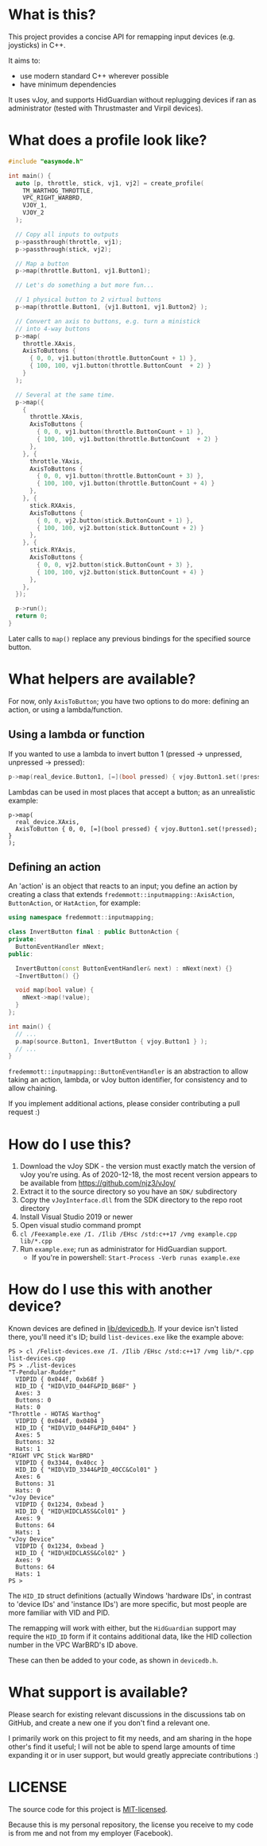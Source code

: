 # What is this?

This project provides a concise API for remapping input devices (e.g.
joysticks) in C++.

It aims to:
- use modern standard C++ wherever possible
- have minimum dependencies

It uses vJoy, and supports HidGuardian without replugging devices if ran
as administrator (tested with Thrustmaster and Virpil devices).

# What does a profile look like?

``` C++
#include "easymode.h"

int main() {
  auto [p, throttle, stick, vj1, vj2] = create_profile(
    TM_WARTHOG_THROTTLE,
    VPC_RIGHT_WARBRD,
    VJOY_1,
    VJOY_2
  );

  // Copy all inputs to outputs
  p->passthrough(throttle, vj1);
  p->passthrough(stick, vj2);

  // Map a button
  p->map(throttle.Button1, vj1.Button1);

  // Let's do something a but more fun...

  // 1 physical button to 2 virtual buttons
  p->map(throttle.Button1, {vj1.Button1, vj1.Button2} );

  // Convert an axis to buttons, e.g. turn a ministick
  // into 4-way buttons
  p->map(
    throttle.XAxis,
    AxisToButtons {
      { 0, 0, vj1.button(throttle.ButtonCount + 1) },
      { 100, 100, vj1.button(throttle.ButtonCount  + 2) }
    }
  );

  // Several at the same time.
  p->map({
    {
      throttle.XAxis,
      AxisToButtons {
        { 0, 0, vj1.button(throttle.ButtonCount + 1) },
        { 100, 100, vj1.button(throttle.ButtonCount  + 2) }
      },
    }, {
      throttle.YAxis,
      AxisToButtons {
        { 0, 0, vj1.button(throttle.ButtonCount + 3) },
        { 100, 100, vj1.button(throttle.ButtonCount + 4) }
      },
    }, {
      stick.RXAxis,
      AxisToButtons {
        { 0, 0, vj2.button(stick.ButtonCount + 1) },
        { 100, 100, vj2.button(stick.ButtonCount + 2) }
      },
    }, {
      stick.RYAxis,
      AxisToButtons {
        { 0, 0, vj2.button(stick.ButtonCount + 3) },
        { 100, 100, vj2.button(stick.ButtonCount + 4) }
      },
    },
  });

  p->run();
  return 0;
}
```

Later calls to `map()` replace any previous bindings for the specified source
button.

# What helpers are available?

For now, only `AxisToButton`; you have two options to do more: defining an action, or using
a lambda/function.

## Using a lambda or function

If you wanted to use a lambda to invert button 1
(pressed -> unpressed, unpressed -> pressed):

```C++
p->map(real_device.Button1, [=](bool pressed) { vjoy.Button1.set(!pressed); });
```

Lambdas can be used in most places that accept a button; as an unrealistic example:

```
p->map(
  real_device.XAxis,
  AxisToButton { 0, 0, [=](bool pressed) { vjoy.Button1.set(!pressed); }
);
```

## Defining an action

An 'action' is an object that reacts to an input; you define an action by
creating a class that extends `fredemmott::inputmapping::AxisAction`,
`ButtonAction`, or `HatAction`, for example:

```C++
using namespace fredemmott::inputmapping;

class InvertButton final : public ButtonAction {
private:
  ButtonEventHandler mNext;
public:

  InvertButton(const ButtonEventHandler& next) : mNext(next) {}
  ~InvertButton() {}

  void map(bool value) {
    mNext->map(!value);
  }
};

int main() {
  // ...
  p.map(source.Button1, InvertButton { vjoy.Button1 } );
  // ...
}
```

`fredemmott::inputmapping::ButtonEventHandler` is an abstraction to allow
taking an action, lambda, or vJoy button identifier, for consistency
and to allow chaining.

If you implement additional actions, please consider contributing a pull request :)

# How do I use this?

1. Download the vJoy SDK - the version must exactly match the version of vJoy
   you're using. As of 2020-12-18, the most recent version appears to be
   available from https://github.com/njz3/vJoy/
2. Extract it to the source directory so you have an `SDK/` subdirectory
3. Copy the `vJoyInterface.dll` from the SDK directory to the repo root directory
4. Install Visual Studio 2019 or newer
5. Open visual studio command prompt
6. `cl /Feexample.exe /I. /Ilib /EHsc /std:c++17 /vmg example.cpp lib/*.cpp`
7. Run `example.exe`; run as administrator for HidGuardian support.
   - If you're in powershell: `Start-Process -Verb runas example.exe`

# How do I use this with another device?

Known devices are defined in [lib/devicedb.h](lib/devicedb.h). If your device
isn't listed there, you'll need it's ID; build `list-devices.exe` like the
example above:

```
PS > cl /Felist-devices.exe /I. /Ilib /EHsc /std:c++17 /vmg lib/*.cpp list-devices.cpp
PS > ./list-devices
"T-Pendular-Rudder"
  VIDPID { 0x044f, 0xb68f }
  HID_ID { "HID\VID_044F&PID_B68F" }
  Axes: 3
  Buttons: 0
  Hats: 0
"Throttle - HOTAS Warthog"
  VIDPID { 0x044f, 0x0404 }
  HID_ID { "HID\VID_044F&PID_0404" }
  Axes: 5
  Buttons: 32
  Hats: 1
"RIGHT VPC Stick WarBRD"
  VIDPID { 0x3344, 0x40cc }
  HID_ID { "HID\VID_3344&PID_40CC&Col01" }
  Axes: 6
  Buttons: 31
  Hats: 0
"vJoy Device"
  VIDPID { 0x1234, 0xbead }
  HID_ID { "HID\HIDCLASS&Col01" }
  Axes: 9
  Buttons: 64
  Hats: 1
"vJoy Device"
  VIDPID { 0x1234, 0xbead }
  HID_ID { "HID\HIDCLASS&Col02" }
  Axes: 9
  Buttons: 64
  Hats: 1
PS >
```

The `HID_ID` struct definitions (actually Windows 'hardware IDs', in contrast
to 'device IDs' and 'instance IDs') are more specific, but most people are more
familiar with VID and PID.

The remapping will work with either, but the `HidGuardian` support may require
the `HID_ID` form if it contains additional data, like the HID collection
number in the VPC WarBRD's ID above.

These can then be added to your code, as shown in `devicedb.h`.

# What support is available?

Please search for existing relevant discussions in the discussions tab on
GitHub, and create a new one if you don't find a relevant one.

I primarily work on this project to fit my needs, and am sharing in the hope
other's find it useful; I will not be able to spend large amounts of time
expanding it or in user support, but would greatly appreciate contributions :)

# LICENSE

The source code for this project is [MIT-licensed](LICENSE).

Because this is my personal repository, the license you receive to my code is
from me and not from my employer (Facebook).
